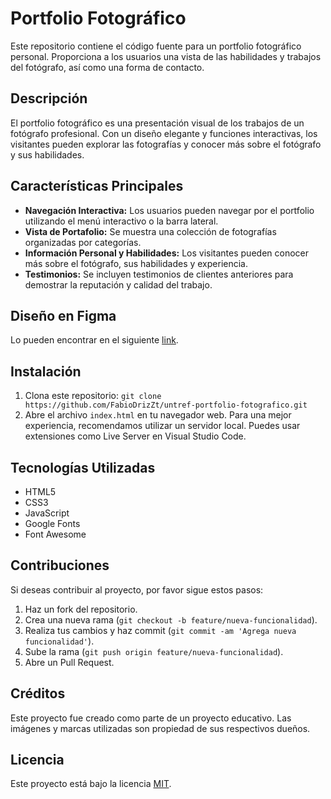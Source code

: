 # Portfolio Fotográfico

Este repositorio contiene el código fuente para un portfolio fotográfico personal. Proporciona a los usuarios una vista de las habilidades y trabajos del fotógrafo, así como una forma de contacto.

## Descripción

El portfolio fotográfico es una presentación visual de los trabajos de un fotógrafo profesional. Con un diseño elegante y funciones interactivas, los visitantes pueden explorar las fotografías y conocer más sobre el fotógrafo y sus habilidades.

## Características Principales

- **Navegación Interactiva:** Los usuarios pueden navegar por el portfolio utilizando el menú interactivo o la barra lateral.
- **Vista de Portafolio:** Se muestra una colección de fotografías organizadas por categorías.
- **Información Personal y Habilidades:** Los visitantes pueden conocer más sobre el fotógrafo, sus habilidades y experiencia.
- **Testimonios:** Se incluyen testimonios de clientes anteriores para demostrar la reputación y calidad del trabajo.

## Diseño en Figma

Lo pueden encontrar en el siguiente [link](https://www.figma.com/design/KR6ZI01FsjvqP7DjVPINy2/UNTREF---Porfolio-Fotogr%C3%A1fico?node-id=1-223&t=cJWpCsCGxuHAUYhl-1).

## Instalación

1. Clona este repositorio: `git clone https://github.com/FabioDrizZt/untref-portfolio-fotografico.git`
2. Abre el archivo `index.html` en tu navegador web. Para una mejor experiencia, recomendamos utilizar un servidor local. Puedes usar extensiones como Live Server en Visual Studio Code.

## Tecnologías Utilizadas

- HTML5
- CSS3
- JavaScript
- Google Fonts
- Font Awesome

## Contribuciones

Si deseas contribuir al proyecto, por favor sigue estos pasos:

1. Haz un fork del repositorio.
2. Crea una nueva rama (`git checkout -b feature/nueva-funcionalidad`).
3. Realiza tus cambios y haz commit (`git commit -am 'Agrega nueva funcionalidad'`).
4. Sube la rama (`git push origin feature/nueva-funcionalidad`).
5. Abre un Pull Request.

## Créditos

Este proyecto fue creado como parte de un proyecto educativo. Las imágenes y marcas utilizadas son propiedad de sus respectivos dueños.

## Licencia

Este proyecto está bajo la licencia [MIT](https://opensource.org/licenses/MIT).
